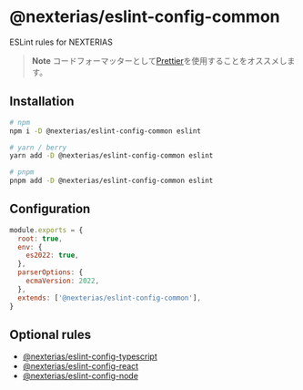 # @nexterias/eslint-config-common

ESLint rules for NEXTERIAS

> **Note** コードフォーマッターとして[Prettier](https://npmjs.com/package/prettier)を使用することをオススメします。

## Installation

```sh
# npm
npm i -D @nexterias/eslint-config-common eslint

# yarn / berry
yarn add -D @nexterias/eslint-config-common eslint

# pnpm
pnpm add -D @nexterias/eslint-config-common eslint
```

## Configuration

```cjs
module.exports = {
  root: true,
  env: {
    es2022: true,
  },
  parserOptions: {
    ecmaVersion: 2022,
  },
  extends: ['@nexterias/eslint-config-common'],
}
```

## Optional rules

- [@nexterias/eslint-config-typescript](https://npmjs.com/package/@nexterias/eslint-config-typescript)
- [@nexterias/eslint-config-react](https://npmjs.com/package/@nexterias/eslint-config-react)
- [@nexterias/eslint-config-node](https://npmjs.com/package/@nexterias/eslint-config-node)
